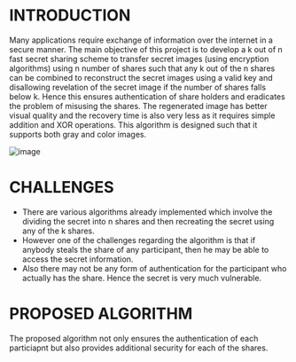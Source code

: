 # INTRODUCTION
Many applications require exchange of information over the internet in a secure manner. The main objective of this project is to develop a k out of n fast secret sharing scheme to transfer secret images (using encryption algorithms) using n number of shares such that any k out of the n shares can be combined to reconstruct the secret images using a valid key and disallowing revelation of the secret image if the number of shares falls below k. Hence this ensures authentication of share holders and
eradicates the problem of misusing the shares. The regenerated image has better visual quality and the recovery time is also very less as it requires simple addition and XOR operations. This algorithm is designed such that it supports both gray and color images.

![image](https://user-images.githubusercontent.com/70642284/197492927-8d346646-0ae7-4319-b57f-70e8b392ceb8.png)

#  CHALLENGES
* There are various algorithms already implemented which involve the dividing the secret into n shares and then recreating the secret using any of the k shares.
* However one of the challenges regarding the algorithm is that if anybody steals the share of any participant, then he may be able to access the secret information.
* Also there may not be any form of authentication for the participant who actually has the share. Hence the secret is very much vulnerable.

# PROPOSED ALGORITHM
The proposed algorithm not only ensures the authentication of each particiapnt but also provides additional security for each of the shares.


